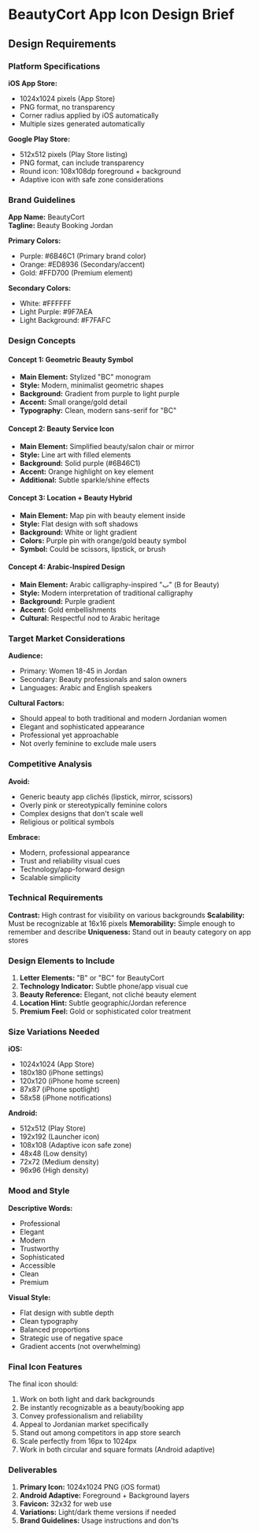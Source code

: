 # BeautyCort App Icon Design Brief

## Design Requirements

### Platform Specifications

**iOS App Store:**
- 1024x1024 pixels (App Store)
- PNG format, no transparency
- Corner radius applied by iOS automatically
- Multiple sizes generated automatically

**Google Play Store:**
- 512x512 pixels (Play Store listing)
- PNG format, can include transparency
- Round icon: 108x108dp foreground + background
- Adaptive icon with safe zone considerations

### Brand Guidelines

**App Name:** BeautyCort  
**Tagline:** Beauty Booking Jordan

**Primary Colors:**
- Purple: #6B46C1 (Primary brand color)
- Orange: #ED8936 (Secondary/accent)
- Gold: #FFD700 (Premium element)

**Secondary Colors:**
- White: #FFFFFF
- Light Purple: #9F7AEA
- Light Background: #F7FAFC

### Design Concepts

#### Concept 1: Geometric Beauty Symbol
- **Main Element:** Stylized "BC" monogram
- **Style:** Modern, minimalist geometric shapes
- **Background:** Gradient from purple to light purple
- **Accent:** Small orange/gold detail
- **Typography:** Clean, modern sans-serif for "BC"

#### Concept 2: Beauty Service Icon
- **Main Element:** Simplified beauty/salon chair or mirror
- **Style:** Line art with filled elements
- **Background:** Solid purple (#6B46C1)
- **Accent:** Orange highlight on key element
- **Additional:** Subtle sparkle/shine effects

#### Concept 3: Location + Beauty Hybrid
- **Main Element:** Map pin with beauty element inside
- **Style:** Flat design with soft shadows
- **Background:** White or light gradient
- **Colors:** Purple pin with orange/gold beauty symbol
- **Symbol:** Could be scissors, lipstick, or brush

#### Concept 4: Arabic-Inspired Design
- **Main Element:** Arabic calligraphy-inspired "ب" (B for Beauty)
- **Style:** Modern interpretation of traditional calligraphy
- **Background:** Purple gradient
- **Accent:** Gold embellishments
- **Cultural:** Respectful nod to Arabic heritage

### Target Market Considerations

**Audience:** 
- Primary: Women 18-45 in Jordan
- Secondary: Beauty professionals and salon owners
- Languages: Arabic and English speakers

**Cultural Factors:**
- Should appeal to both traditional and modern Jordanian women
- Elegant and sophisticated appearance
- Professional yet approachable
- Not overly feminine to exclude male users

### Competitive Analysis

**Avoid:**
- Generic beauty app clichés (lipstick, mirror, scissors)
- Overly pink or stereotypically feminine colors
- Complex designs that don't scale well
- Religious or political symbols

**Embrace:**
- Modern, professional appearance
- Trust and reliability visual cues
- Technology/app-forward design
- Scalable simplicity

### Technical Requirements

**Contrast:** High contrast for visibility on various backgrounds
**Scalability:** Must be recognizable at 16x16 pixels
**Memorability:** Simple enough to remember and describe
**Uniqueness:** Stand out in beauty category on app stores

### Design Elements to Include

1. **Letter Elements:** "B" or "BC" for BeautyCort
2. **Technology Indicator:** Subtle phone/app visual cue
3. **Beauty Reference:** Elegant, not cliché beauty element
4. **Location Hint:** Subtle geographic/Jordan reference
5. **Premium Feel:** Gold or sophisticated color treatment

### Size Variations Needed

**iOS:**
- 1024x1024 (App Store)
- 180x180 (iPhone settings)
- 120x120 (iPhone home screen)
- 87x87 (iPhone spotlight)
- 58x58 (iPhone notifications)

**Android:**
- 512x512 (Play Store)
- 192x192 (Launcher icon)
- 108x108 (Adaptive icon safe zone)
- 48x48 (Low density)
- 72x72 (Medium density)
- 96x96 (High density)

### Mood and Style

**Descriptive Words:**
- Professional
- Elegant
- Modern
- Trustworthy
- Sophisticated
- Accessible
- Clean
- Premium

**Visual Style:**
- Flat design with subtle depth
- Clean typography
- Balanced proportions
- Strategic use of negative space
- Gradient accents (not overwhelming)

### Final Icon Features

The final icon should:
1. Work on both light and dark backgrounds
2. Be instantly recognizable as a beauty/booking app
3. Convey professionalism and reliability
4. Appeal to Jordanian market specifically
5. Stand out among competitors in app store search
6. Scale perfectly from 16px to 1024px
7. Work in both circular and square formats (Android adaptive)

### Deliverables

1. **Primary Icon:** 1024x1024 PNG (iOS format)
2. **Android Adaptive:** Foreground + Background layers
3. **Favicon:** 32x32 for web use
4. **Variations:** Light/dark theme versions if needed
5. **Brand Guidelines:** Usage instructions and don'ts